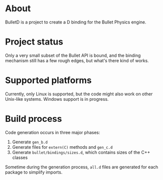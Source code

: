# About #

BulletD is a project to create a D binding for the Bullet Physics engine.

# Project status #

Only a very small subset of the Bullet API is bound, and the binding mechanism still has a few rough edges, but what's there kind of works.

# Supported platforms #

Currently, only Linux is supported, but the code might also work on other Unix-like systems. Windows support is in progress.

# Build process #

Code generation occurs in three major phases:

1. Generate `gen_b.d`
2. Generate files for `extern(C)` methods and `gen_c.d`
3. Generate `bullet/bindings/sizes.d`, which contains sizes of the C++ classes

Sometime during the generation process, `all.d` files are generated for each package to simplify imports.


